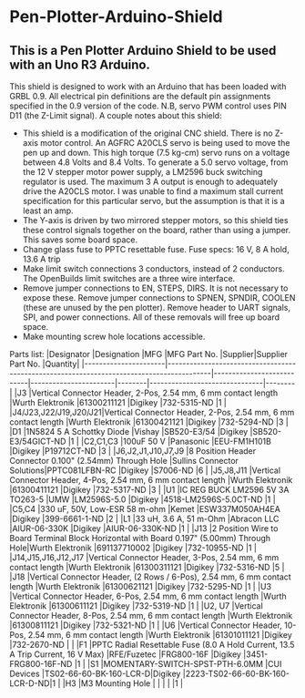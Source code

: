 # Pen-Plotter-Arduino-Shield

## This is a Pen Plotter Arduino Shield to be used with an Uno R3 Arduino.

This shield is designed to work with an Arduino that has been loaded with GRBL 0.9. All electrical pin definitions are the default pin assignments specified in the 0.9 version of the code. N.B, servo PWM control uses PIN D11 (the Z-Limit signal). A couple notes about this shield:

- This shield is a modification of the original CNC shield. There is no Z-axis motor control. An AGFRC A20CLS servo is being used to move the pen up and down. This high torque (7.5 kg-cm) servo runs on a voltage between 4.8 Volts and 8.4 Volts. To generate a 5.0 servo voltage, from the 12 V stepper motor power supply, a LM2596 buck switching regulator is used. The maximum 3 A output is enough to adequately drive the A20CLS motor. I was unable to find a maximum stall current specification for this particular servo, but the assumption is that it is a least an amp.
- The Y-axis is driven by two mirrored stepper motors, so this shield ties these control signals together on the board, rather than using a jumper. This saves some board space.
- Change glass fuse to PPTC resettable fuse. Fuse specs: 16 V, 8 A hold, 13.6 A trip
- Make limit switch connections 3 conductors, instead of 2 conductors. The OpenBuilds limit switches are a three wire interface.
- Remove jumper connections to EN, STEPS, DIRS. It is not necessary to expose these. Remove jumper connections to SPNEN, SPNDIR, COOLEN (these are unused by the pen plotter). Remove header to UART signals, SPI, and power connections. All of these removals will free up board space.
- Make mounting screw hole locations accessible.

Parts list:
|Designator |Designation |MFG |MFG Part No. |Supplier|Supplier Part No. |Quantity|
|----------------------|------------------------------------------------------------------------------------------|---------------------------|-----------------------|--------|-------------------------------|--------|
|J3 |Vertical Connector Header, 2-Pos, 2.54 mm, 6 mm contact length |Wurth Elektronik |61300211121 |Digikey |732-5315-ND |1 |
|J4/J23,J22/J19,J20/J21|Vertical Connector Header, 2-Pos, 2.54 mm, 6 mm contact length |Wurth Elektronik |61300421121 |Digikey |732-5294-ND |3 |
|D1 |1N5824 5 A Schottky Diode |Vishay |SB520-E3/54 |Digikey |SB520-E3/54GICT-ND |1 |
|C2,C1,C3 |100uF 50 V |Panasonic |EEU-FM1H101B |Digikey |P19712CT-ND |3 |
|J6,J2,J1,J10,J7,J9 |8 Position Header Connector 0.100" (2.54mm) Through Hole |Sullins Connector Solutions|PPTC081LFBN-RC |Digikey |S7006-ND |6 |
|J5,J8,J11 |Vertical Connector Header, 4-Pos, 2.54 mm, 6 mm contact length |Wurth Elektronik |61300411121 |Digikey |732-5317-ND |3 |
|U1 |IC REG BUCK LM2596 5V 3A TO263-5 |UMW |LM2596S-5.0 |Digikey |4518-LM2596S-5.0CT-ND |1 |
|C5,C4 |330 uF, 50V, Low-ESR 58 m-ohm |Kemet |ESW337M050AH4EA |Digikey |399-6661-1-ND |2 |
|L1 |33 uH, 3.6 A, 51 m-Ohm |Abracon LLC |AIUR-06-330K |Digikey |AIUR-06-330K-ND |1 |
|J13 |2 Position Wire to Board Terminal Block Horizontal with Board 0.197" (5.00mm) Through Hole|Wurth Elektronik |691137710002 |Digikey |732-10955-ND |1 |
|J14,J15,J16,J12,J17 |Vertical Connector Header, 3-Pos, 2.54 mm, 6 mm contact length |Wurth Elektronik |61300311121 |Digikey |732-5316-ND |5 |
|J18 |Vertical Connector Header, (2 Rows / 6-Pos), 2.54 mm, 6 mm contact length |Wurth Elektronik |61300621121 |Digikey |732-5295-ND |1 |
|U3 |Vertical Connector Header, 6-Pos, 2.54 mm, 6 mm contact length |Wurth Elektronik |61300611121 |Digikey |732-5319-ND |1 |
|U2, U7 |Vertical Connector Header, 8-Pos, 2.54 mm, 6 mm contact length |Wurth Elektronik |61300811121 |Digikey |732-5321-ND |1 |
|U6 |Vertical Connector Header, 10-Pos, 2.54 mm, 6 mm contact length |Wurth Elektronik |61301011121 |Digikey |732-2670-ND | |
|F1 |PPTC Radial Resettable Fuse (8.0 A Hold Current, 13.5 A Trip Current, 16 V Max) |RFE/Fuzetec |FRG800-16F |Digikey |3451-FRG800-16F-ND |1 |
|S1 |MOMENTARY-SWITCH-SPST-PTH-6.0MM |CUI Devices |TS02-66-60-BK-160-LCR-D|Digikey |2223-TS02-66-60-BK-160-LCR-D-ND|1 |
|H3 |M3 Mounting Hole | | | | |1 |
